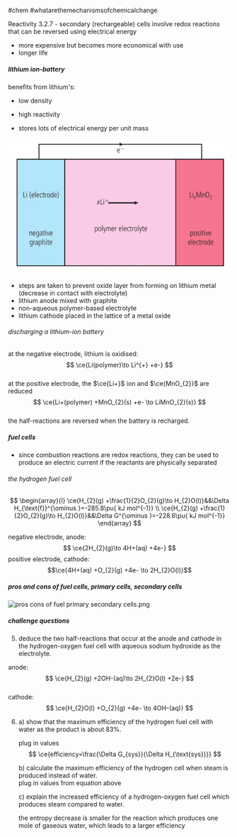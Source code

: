 #chem #whatarethemechanismsofchemicalchange  
  
Reactivity 3.2.7 - secondary (rechargeable) cells involve redox reactions that can be reversed using electrical energy  
  
- more expensive but becomes more economical with use  
- longer life   
  
##### lithium ion-battery  
benefits from lithium's:  
- low density  
- high reactivity  
  
- stores lots of electrical energy per unit mass  
  
![lithium ion battery.png](Media/2%20Reactivity/2.3/2%20electron%20transfer/lithium%20ion%20battery.png)  
- steps are taken to prevent oxide layer from forming on lithium metal (decrease in contact with electrolyte)  
- lithium anode mixed with graphite  
- non-aqueous polymer-based electrolyte  
- lithium cathode placed in the lattice of a metal oxide  
  
###### discharging a lithium-ion battery  
at the negative electrode, lithium is oxidised:  
$$  
\ce{Li(polymer)\to Li^{+} +e-}  
$$  
at the positive electrode, the $\ce{Li+}$ ion and $\ce{MnO_{2}}$ are reduced  
$$  
\ce{Li+(polymer) +MnO_{2}(s) +e- \to LiMnO_{2}(s)}  
$$  
the half-reactions are reversed when the battery is recharged.  
  
##### fuel cells  
- since combustion reactions are redox reactions, they can be used to produce an electric current if the reactants are physically separated  
  
###### the hydrogen fuel cell  
$$  
\begin{array}{l}  
\ce{H_{2}(g) +\frac{1}{2}O_{2}(g)\to H_{2}O(l)}&&\Delta H_{\text{f}}^{\ominus }=-285.8\pu{ kJ mol^{-1}} \\  
\ce{H_{2}(g) +\frac{1}{2}O_{2}(g)\to H_{2}O(l)}&&\Delta G^{\ominus }=-228.6\pu{ kJ mol^{-1}}  
\end{array}  
$$  
  
negative electrode, anode:  
$$  
\ce{2H_{2}(g)\to 4H+(aq) +4e-}  
$$positive electrode, cathode:  
$$\ce{4H+(aq) +O_{2}(g) +4e- \to 2H_{2}O(l)}$$  
  
##### pros and cons of fuel cells, primary cells, secondary cells  
![pros cons of fuel primary secondary cells.png](Media/2%20Reactivity/2.3/2%20electron%20transfer/pros%20cons%20of%20fuel%20primary%20secondary%20cells.png)  
  
  
##### challenge questions  
5. deduce the two half-reactions that occur at the anode and cathode in the hydrogen-oxygen fuel cell with aqueous sodium hydroxide as the electrolyte.  
  
anode:  
$$  
\ce{H_{2}(g) +2OH-(aq)\to 2H_{2}O(l) +2e-}  
$$  
cathode:  
$$  
\ce{H_{2}O(l) +O_{2}(g) +4e- \to 4OH-(aq)}  
$$  
  
6.   
	a) show that the maximum efficiency of the hydrogen fuel cell with water as the product is about 83%.  
  
	plug in values$$  
\ce{efficiency=\frac{\Delta G_{sys}}{\Delta H_{\text{sys}}}}  
$$  
  
	b) calculate the maximum efficiency of the hydrogen cell when steam is produced instead of water.  
	plug in values from equation above  
  
	c) explain the increased efficiency of a hydrogen-oxygen fuel cell which produces steam compared to water.  
	  
	the entropy decrease is smaller for the reaction which produces one mole of gaseous water, which leads to a larger efficiency